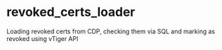 # revoked_certs_loader
Loading revoked certs from CDP, checking them via SQL and marking as revoked using vTiger API
